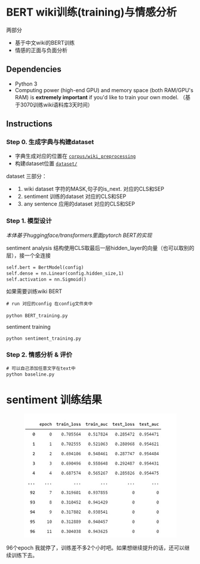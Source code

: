 # BERT wiki训练(training)与情感分析

两部分
- 基于中文wiki的BERT训练
- 情感的正面与负面分析

## Dependencies

- Python 3
- Computing power (high-end GPU) and memory space (both RAM/GPU's RAM) is **extremely important** if you'd like to train your own model. （基于3070训练wiki语料库3天时间）


## Instructions



### Step 0. 生成字典与构建dataset
- 字典生成对应的位置在 [`corpus/wiki_preprocessing`](corpus/wiki_preprocessing)
- 构建dataset位置 [`dataset/`](dataset/)

dataset 三部分：
- 1. wiki dataset 字符的MASK,句子的is_next. 对应的CLS和SEP
- 2. sentiment 训练的dataset 对应的CLS和SEP
- 3. any sentence 应用的dataset 对应的CLS和SEP



### Step 1. 模型设计
*本体基于huggingface/transformers里面pytorch BERT的实现*

sentiment analysis 结构使用CLS取最后一层hidden_layer的向量（也可以取别的层），接一个全连接
```
self.bert = BertModel(config)
self.dense = nn.Linear(config.hidden_size,1)
self.activation = nn.Sigmoid()
```

如果需要训练wiki BERT
```
# run 对应的config 在config文件夹中

python BERT_training.py 
```

sentiment training
```
python sentiment_training.py 
```


### Step 2. 情感分析 & 评价

```
# 可以自己添加任意文字在text中
python baseline.py

```

# sentiment 训练结果
<p align="center">
  <img src="./output_sentiment_bert/res.png" width="" height="">
</p>

96个epoch 我就停了，训练差不多2个小时吧。如果想继续提升的话，还可以继续训练下去。